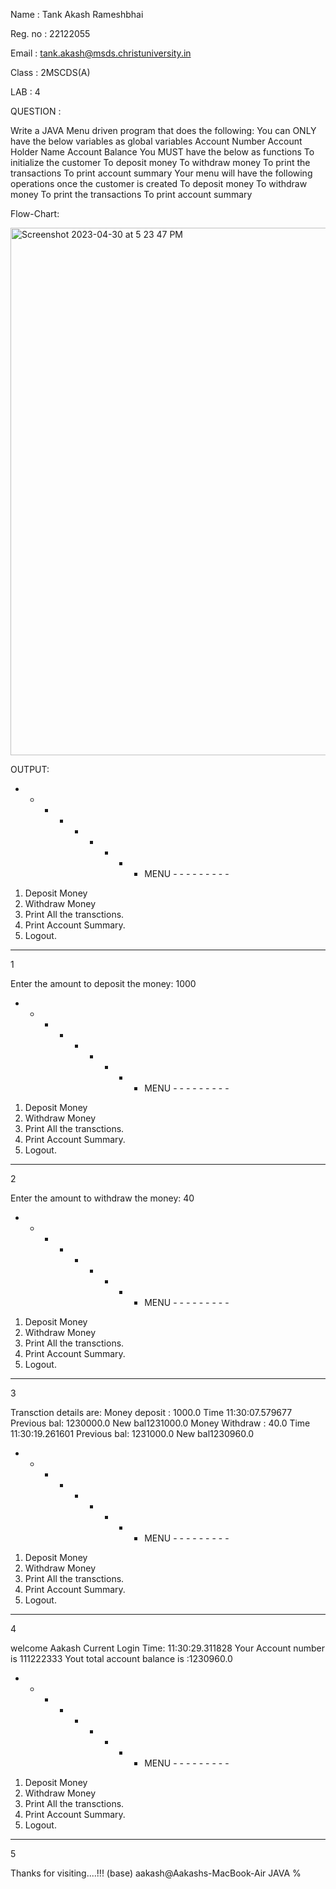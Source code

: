 Name : Tank Akash Rameshbhai 


Reg. no : 22122055 


Email : tank.akash@msds.christuniversity.in 


Class : 2MSCDS(A)


LAB : 4



QUESTION : 

Write a JAVA Menu driven program that does the following:
You can ONLY have the below variables as global variables
Account Number
Account Holder Name
Account Balance
You MUST have the below as functions
To initialize the customer
To deposit money
To withdraw money
To print the transactions
To print account summary
Your menu will have the following operations once the customer is created
To deposit money
To withdraw money
To print the transactions
To print account summary


Flow-Chart:


<img width="844" alt="Screenshot 2023-04-30 at 5 23 47 PM" src="https://user-images.githubusercontent.com/113900848/235351545-591e0fdb-4350-4ced-8c11-0ade8479327f.png">




OUTPUT:


- - - - - - - - - MENU - - - - - - - - -
 1. Deposit Money 
 2. Withdraw Money 
 3. Print All the transctions. 
 4. Print Account Summary.
 5. Logout. 
- - - - - - - - - - - - - - - - - -



1


Enter the amount to deposit the money: 1000
- - - - - - - - - MENU - - - - - - - - -
 1. Deposit Money 
 2. Withdraw Money 
 3. Print All the transctions. 
 4. Print Account Summary.
 5. Logout. 
- - - - - - - - - - - - - - - - - -



2


Enter the amount to withdraw the money: 
40
- - - - - - - - - MENU - - - - - - - - -
 1. Deposit Money 
 2. Withdraw Money 
 3. Print All the transctions. 
 4. Print Account Summary.
 5. Logout. 
- - - - - - - - - - - - - - - - - -



3


Transction details are: 
Money deposit : 1000.0 Time 11:30:07.579677 Previous bal: 1230000.0 New bal1231000.0
Money Withdraw : 40.0 Time 11:30:19.261601 Previous bal: 1231000.0 New bal1230960.0
- - - - - - - - - MENU - - - - - - - - -
 1. Deposit Money 
 2. Withdraw Money 
 3. Print All the transctions. 
 4. Print Account Summary.
 5. Logout. 
- - - - - - - - - - - - - - - - - -



4


welcome Aakash
Current Login Time: 11:30:29.311828
 Your Account number is 111222333
Yout total account balance is :1230960.0
- - - - - - - - - MENU - - - - - - - - -
 1. Deposit Money 
 2. Withdraw Money 
 3. Print All the transctions. 
 4. Print Account Summary.
 5. Logout. 
- - - - - - - - - - - - - - - - - -



5


Thanks for visiting....!!!
(base) aakash@Aakashs-MacBook-Air JAVA % 
